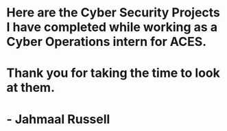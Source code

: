 # Here are the Cyber Security Projects I have completed while working as a Cyber Operations intern for ACES.
# Thank you for taking the time to look at them.
# - Jahmaal Russell
